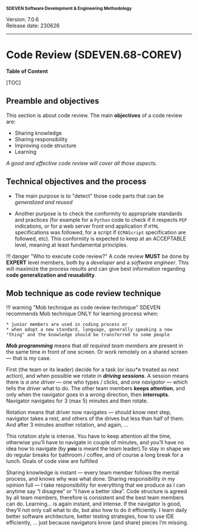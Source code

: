 <small>**SDEVEN Software Development & Engineering Methodology**</small>

Version: 7.0.6<br>
Release date: 230626

***

# Code Review (SDEVEN.68-COREV)

**Table of Content**

[TOC]




## Preamble and objectives

This section is about code review. The main **objectives** of a code review are:

* Sharing knowledge
* Sharing responsibility
* Improving code structure
* Learning

*A good and effective code review will cover all those aspects.*




## Technical objectives and the process

* The main purpose is to "detect" those code parts that can be *generalized and reused*

* Another purpose is to check the conformity to appropriate standards and practices (for example for a `Python` code to check if it respects `PEP` indications, or for a web server front end application if `HTML` specifications was followed, for a script if `ECMAScript` specification are followed, etc). This conformity is expected to keep at an ACCEPTABLE level, meaning at least fundamental principles.

!!! danger "Who to execute code review?"
    A code review **MUST** be done by **EXPERT** level members, both by a _developer_ and a _software engineer_. This will maximize the process results and can give best information regarding **code generalization and reusability**.








## Mob technique as code review technique

!!! warning "Mob technique as code review technique"
    SDEVEN recommends Mob technique ONLY for learning process when:

    * junior members are used in coding process or
    * when adopt a new standard, language, generally speaking a new "thing" and the knowledge should be transferred to some people

***Mob programming*** means that *all required team members* are present in the same time in front of one screen. Or work remotely on a shared screen — that is my case.

First (the team or its leader) decide for a task (or issu*e treated as next action), and when possible we rotate in ***driving sessions***. A session means there is *a one driver* — one who types / clicks, and *one navigator* — which tells the driver what to do. The other team members **keeps attention**, and only when the navigator goes in a wrong direction, then **interrupts**. Navigator navigates for 3 (max 5) minutes and then rotate.

Rotation means that driver now navigates — should know next step, navigator takes a rest, and others of the drives but less than half of them. And after 3 minutes another rotation, and again, …

This rotation style is intense. You have to keep attention all the time, otherwise you’ll have to navigate in couple of minutes, and you’ll have no idea how to navigate (by ***you*** is meant the team leader).To stay in shape we do regular breaks for bathroom / coffee, and of course a long break for a lunch. Goals of code view are fulfilled

Sharing knowledge is instant — every team member follows the mental process, and knows why was what done.
Sharing responsibility in my opinion full — I take responsibility for everything that we produce as I can anytime say “I disagree” or “I have a better idea”.
Code structure is agreed by all team members, therefore is consistent and the best team members can do.
Learning… is again instant, and intense. If the navigator is good, they’ll not only call what to do, but also how to do it efficiently. I learn daily better software architecture, better testing strategies, how to use IDE efficiently, … just because navigators know (and share) pieces I’m missing.



